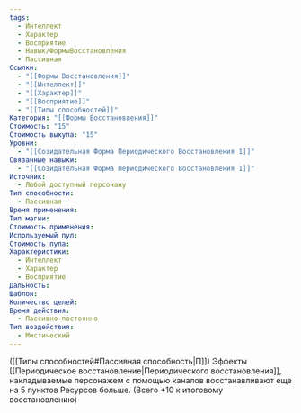 ```yaml
---
tags:
  - Интеллект
  - Характер
  - Восприятие
  - Навык/ФормыВосстановления
  - Пассивная
Ссылки:
  - "[[Формы Восстановления]]"
  - "[[Интеллект]]"
  - "[[Характер]]"
  - "[[Восприятие]]"
  - "[[Типы способностей]]"
Категория: "[[Формы Восстановления]]"
Стоимость: "15"
Стоимость выкупа: "15"
Уровни:
  - "[[Созидательная Форма Периодического Восстановления 1]]"
Связанные навыки:
  - "[[Созидательная Форма Периодического Восстановления 1]]"
Источник:
  - Любой доступный персонажу
Тип способности:
  - Пассивная
Время применения: 
Тип магии: 
Стоимость применения: 
Используемый пул: 
Стоимость пула: 
Характеристики:
  - Интеллект
  - Характер
  - Восприятие
Дальность: 
Шаблон: 
Количество целей: 
Время действия:
  - Пассивно-постоянно
Тип воздействия:
  - Мистический
---
```

([[Типы способностей#Пассивная способность|П]]) Эффекты [[Периодическое восстановление|Периодического восстановления]], накладываемые персонажем с помощью каналов восстанавливают еще на 5 пунктов Ресурсов больше. (Всего +10 к итоговому восстановлению)